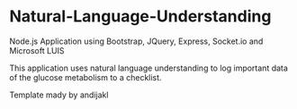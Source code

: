 # Natural-Language-Understanding
Node.js Application using Bootstrap, JQuery, Express, Socket.io and Microsoft LUIS

This application uses natural language understanding to log important data of the glucose metabolism to a checklist. 

Template mady by andijakl 
